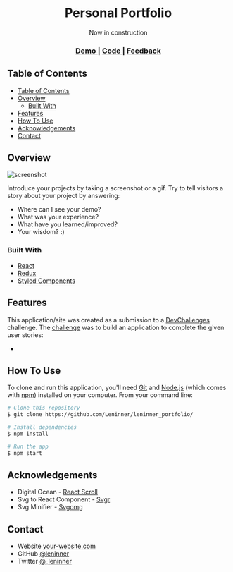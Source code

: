 <!-- Please update value in the {}  -->

<h1 align="center">Personal Portfolio</h1>

<div align="center">
   Now in construction
</div>

<div align="center">
  <h3>
    <a href="https://leninner.vercel.app/home">
      Demo
    </a>
    <span> | </span>
    <a href="https://github.com/Leninner/leninner_portfolio/">
      Code
    </a>
    <span> | </span>
    <a href="https://devchallenges.io/challenges/mGd5VpbO4JnzU6I9l96x">
      Feedback
    </a>
  </h3>
</div>

<!-- TABLE OF CONTENTS -->

## Table of Contents

- [Table of Contents](#table-of-contents)
- [Overview](#overview)
  - [Built With](#built-with)
- [Features](#features)
- [How To Use](#how-to-use)
- [Acknowledgements](#acknowledgements)
- [Contact](#contact)

<!-- OVERVIEW -->

## Overview

![screenshot](https://user-images.githubusercontent.com/16707738/92399059-5716eb00-f132-11ea-8b14-bcacdc8ec97b.png)

Introduce your projects by taking a screenshot or a gif. Try to tell visitors a story about your project by answering:

- Where can I see your demo?
- What was your experience?
- What have you learned/improved?
- Your wisdom? :)

### Built With

<!-- This section should list any major frameworks that you built your project using. Here are a few examples.-->

- [React](https://reactjs.org/)
- [Redux](https://redux.js.org/)
- [Styled Components](https://styled-components.com/)

## Features

<!-- List the features of your application or follow the template. Don't share the figma file here :) -->

This application/site was created as a submission to a [DevChallenges](https://devchallenges.io/challenges) challenge. The [challenge](https://devchallenges.io/challenges/mGd5VpbO4JnzU6I9l96x) was to build an application to complete the given user stories:

-

## How To Use

<!-- Example: -->

To clone and run this application, you'll need [Git](https://git-scm.com) and [Node.js](https://nodejs.org/en/download/) (which comes with [npm](http://npmjs.com)) installed on your computer.
From your command line:

```bash
# Clone this repository
$ git clone https://github.com/Leninner/leninner_portfolio/

# Install dependencies
$ npm install

# Run the app
$ npm start
```

## Acknowledgements

<!-- This section should list any articles or add-ons/plugins that helps you to complete the project. This is optional but it will help you in the future. For example -->

- Digital Ocean - [React Scroll](https://www.digitalocean.com/community/tutorials/how-to-implement-smooth-scrolling-in-react-es)
- Svg to React Component - [Svgr](https://react-svgr.com/playground/)
- Svg Minifier - [Svgomg](https://jakearchibald.github.io/svgomg/)

## Contact

- Website [your-website.com](https://leninner.vercel.app/)
- GitHub [@leninner](https://github.com/leninner)
- Twitter [@\_leninner](https://twitter.com/_leninner)
